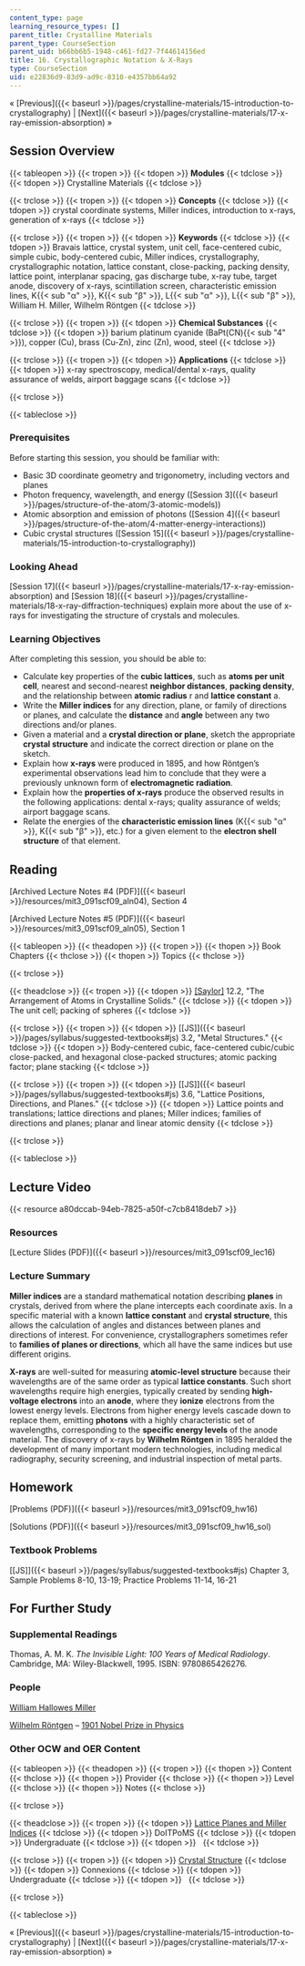 ```yaml
---
content_type: page
learning_resource_types: []
parent_title: Crystalline Materials
parent_type: CourseSection
parent_uid: b66bb6b5-1948-c461-fd27-7f44614156ed
title: 16. Crystallographic Notation & X-Rays
type: CourseSection
uid: e22836d9-83d9-ad9c-8310-e4357bb64a92
---
```


« [Previous]({{< baseurl >}}/pages/crystalline-materials/15-introduction-to-crystallography) | [Next]({{< baseurl >}}/pages/crystalline-materials/17-x-ray-emission-absorption) »

Session Overview
----------------

{{< tableopen >}}
{{< tropen >}}
{{< tdopen >}}
**Modules**
{{< tdclose >}}
{{< tdopen >}}
Crystalline Materials
{{< tdclose >}}

{{< trclose >}}
{{< tropen >}}
{{< tdopen >}}
**Concepts**
{{< tdclose >}}
{{< tdopen >}}
crystal coordinate systems, Miller indices, introduction to x-rays, generation of x-rays
{{< tdclose >}}

{{< trclose >}}
{{< tropen >}}
{{< tdopen >}}
**Keywords**
{{< tdclose >}}
{{< tdopen >}}
Bravais lattice, crystal system, unit cell, face-centered cubic, simple cubic, body-centered cubic, Miller indices, crystallography, crystallographic notation, lattice constant, close-packing, packing density, lattice point, interplanar spacing, gas discharge tube, x-ray tube, target anode, discovery of x-rays, scintillation screen, characteristic emission lines, K{{< sub "α" >}}, K{{< sub "β" >}}, L{{< sub "α" >}}, L{{< sub "β" >}}, William H. Miller, Wilhelm Röntgen
{{< tdclose >}}

{{< trclose >}}
{{< tropen >}}
{{< tdopen >}}
**Chemical Substances**
{{< tdclose >}}
{{< tdopen >}}
barium platinum cyanide (BaPt(CN){{< sub "4" >}}), copper (Cu), brass (Cu-Zn), zinc (Zn), wood, steel
{{< tdclose >}}

{{< trclose >}}
{{< tropen >}}
{{< tdopen >}}
**Applications**
{{< tdclose >}}
{{< tdopen >}}
x-ray spectroscopy, medical/dental x-rays, quality assurance of welds, airport baggage scans
{{< tdclose >}}

{{< trclose >}}

{{< tableclose >}}

### Prerequisites

Before starting this session, you should be familiar with:

*   Basic 3D coordinate geometry and trigonometry, including vectors and planes
*   Photon frequency, wavelength, and energy ([Session 3]({{< baseurl >}}/pages/structure-of-the-atom/3-atomic-models))
*   Atomic absorption and emission of photons ([Session 4]({{< baseurl >}}/pages/structure-of-the-atom/4-matter-energy-interactions))
*   Cubic crystal structures ([Session 15]({{< baseurl >}}/pages/crystalline-materials/15-introduction-to-crystallography))

### Looking Ahead

[Session 17]({{< baseurl >}}/pages/crystalline-materials/17-x-ray-emission-absorption) and [Session 18]({{< baseurl >}}/pages/crystalline-materials/18-x-ray-diffraction-techniques) explain more about the use of x-rays for investigating the structure of crystals and molecules.

### Learning Objectives

After completing this session, you should be able to:

*   Calculate key properties of the **cubic lattices**, such as **atoms per unit cell**, nearest and second-nearest **neighbor distances**, **packing density**, and the relationship between **atomic radius** r and **lattice constant** a.
*   Write the **Miller indices** for any direction, plane, or family of directions or planes, and calculate the **distance** and **angle** between any two directions and/or planes.
*   Given a material and a **crystal direction or plane**, sketch the appropriate **crystal structure** and indicate the correct direction or plane on the sketch.
*   Explain how **x-rays** were produced in 1895, and how Röntgen’s experimental observations lead him to conclude that they were a previously unknown form of **electromagnetic radiation**.
*   Explain how the **properties of x-rays** produce the observed results in the following applications: dental x-rays; quality assurance of welds; airport baggage scans.
*   Relate the energies of the **characteristic emission lines** (K{{< sub "α" >}}, K{{< sub "β" >}}, etc.) for a given element to the **electron shell structure** of that element.

Reading
-------

[Archived Lecture Notes #4 (PDF)]({{< baseurl >}}/resources/mit3_091scf09_aln04), Section 4

[Archived Lecture Notes #5 (PDF)]({{< baseurl >}}/resources/mit3_091scf09_aln05), Section 1

{{< tableopen >}}
{{< theadopen >}}
{{< tropen >}}
{{< thopen >}}
Book Chapters
{{< thclose >}}
{{< thopen >}}
Topics
{{< thclose >}}

{{< trclose >}}

{{< theadclose >}}
{{< tropen >}}
{{< tdopen >}}
[\[Saylor\]](https://saylordotorg.github.io/text_general-chemistry-principles-patterns-and-applications-v1.0/s16-02-the-arrangement-of-atoms-in-cr.html) 12.2, "The Arrangement of Atoms in Crystalline Solids."
{{< tdclose >}}
{{< tdopen >}}
The unit cell; packing of spheres
{{< tdclose >}}

{{< trclose >}}
{{< tropen >}}
{{< tdopen >}}
[\[JS\]]({{< baseurl >}}/pages/syllabus/suggested-textbooks#js) 3.2, "Metal Structures."
{{< tdclose >}}
{{< tdopen >}}
Body-centered cubic, face-centered cubic/cubic close-packed, and hexagonal close-packed structures; atomic packing factor; plane stacking
{{< tdclose >}}

{{< trclose >}}
{{< tropen >}}
{{< tdopen >}}
[\[JS\]]({{< baseurl >}}/pages/syllabus/suggested-textbooks#js) 3.6, "Lattice Positions, Directions, and Planes."
{{< tdclose >}}
{{< tdopen >}}
Lattice points and translations; lattice directions and planes; Miller indices; families of directions and planes; planar and linear atomic density
{{< tdclose >}}

{{< trclose >}}

{{< tableclose >}}

Lecture Video
-------------

{{< resource a80dccab-94eb-7825-a50f-c7cb8418deb7 >}}

### Resources

[Lecture Slides (PDF)]({{< baseurl >}}/resources/mit3_091scf09_lec16)

### Lecture Summary

**Miller indices** are a standard mathematical notation describing **planes** in crystals, derived from where the plane intercepts each coordinate axis. In a specific material with a known **lattice constant** and **crystal structure**, this allows the calculation of angles and distances between planes and directions of interest. For convenience, crystallographers sometimes refer to **families of planes or directions**, which all have the same indices but use different origins.

**X-rays** are well-suited for measuring **atomic-level structure** because their wavelengths are of the same order as typical **lattice constants**. Such short wavelengths require high energies, typically created by sending **high-voltage electrons** into an **anode**, where they **ionize** electrons from the lowest energy levels. Electrons from higher energy levels cascade down to replace them, emitting **photons** with a highly characteristic set of wavelengths, corresponding to the **specific energy levels** of the anode material. The discovery of x-rays by **Wilhelm Röntgen** in 1895 heralded the development of many important modern technologies, including medical radiography, security screening, and industrial inspection of metal parts.

Homework
--------

[Problems (PDF)]({{< baseurl >}}/resources/mit3_091scf09_hw16)

[Solutions (PDF)]({{< baseurl >}}/resources/mit3_091scf09_hw16_sol)

### Textbook Problems

[\[JS\]]({{< baseurl >}}/pages/syllabus/suggested-textbooks#js) Chapter 3, Sample Problems 8-10, 13-19; Practice Problems 11-14, 16-21

For Further Study
-----------------

### Supplemental Readings

Thomas, A. M. K. _The Invisible Light: 100 Years of Medical Radiology_. Cambridge, MA: Wiley-Blackwell, 1995. ISBN: 9780865426276.

### People

[William Hallowes Miller](http://en.wikipedia.org/wiki/William_Hallowes_Miller)

[Wilhelm Röntgen](http://en.wikipedia.org/wiki/Wilhelm_R%C3%B6ntgen) – [1901 Nobel Prize in Physics](http://nobelprize.org/nobel_prizes/physics/laureates/1901/)

### Other OCW and OER Content

{{< tableopen >}}
{{< theadopen >}}
{{< tropen >}}
{{< thopen >}}
Content
{{< thclose >}}
{{< thopen >}}
Provider
{{< thclose >}}
{{< thopen >}}
Level
{{< thclose >}}
{{< thopen >}}
Notes
{{< thclose >}}

{{< trclose >}}

{{< theadclose >}}
{{< tropen >}}
{{< tdopen >}}
[Lattice Planes and Miller Indices](http://www.doitpoms.ac.uk/tlplib/miller_indices/index.php)
{{< tdclose >}}
{{< tdopen >}}
DoITPoMS
{{< tdclose >}}
{{< tdopen >}}
Undergraduate
{{< tdclose >}}
{{< tdopen >}}
 
{{< tdclose >}}

{{< trclose >}}
{{< tropen >}}
{{< tdopen >}}
[Crystal Structure](http://cnx.org/content/m16927/latest/)
{{< tdclose >}}
{{< tdopen >}}
Connexions
{{< tdclose >}}
{{< tdopen >}}
Undergraduate
{{< tdclose >}}
{{< tdopen >}}
 
{{< tdclose >}}

{{< trclose >}}

{{< tableclose >}}

« [Previous]({{< baseurl >}}/pages/crystalline-materials/15-introduction-to-crystallography) | [Next]({{< baseurl >}}/pages/crystalline-materials/17-x-ray-emission-absorption) »
